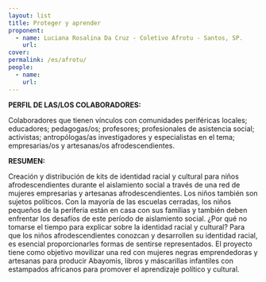 ```yaml
---
layout: list
title: Proteger y aprender
proponent:
  - name: Luciana Rosalina Da Cruz - Coletivo Afrotu - Santos, SP.
    url: 
cover:
permalink: /es/afrotu/
people:
  - name: 
    url: 
---
```


**PERFIL DE LAS/LOS COLABORADORES:**
  
Colaboradores que tienen vínculos con comunidades periféricas locales; educadores; pedagogas/os; profesores; profesionales de asistencia social; activistas; antropólogas/as investigadores y especialistas en el tema; empresarias/os y artesanas/os afrodescendientes.
 

**RESUMEN:**
  
Creación y distribución de kits de identidad racial y cultural para niños afrodescendientes durante el aislamiento social a través de una red de mujeres empresarias y artesanas afrodescendientes.
Los niños también son sujetos políticos. Con la mayoría de las escuelas cerradas, los niños pequeños de la periferia están en casa con sus familias y también deben enfrentar los desafíos de este período de aislamiento social. ¿Por qué no tomarse el tiempo para explicar sobre la identidad racial y cultural? Para que los niños afrodescendientes conozcan y desarrollen su identidad racial, es esencial proporcionarles formas de sentirse representados. El proyecto tiene como objetivo movilizar una red con mujeres negras emprendedoras y artesanas para producir Abayomis, libros y máscarillas infantiles con estampados africanos para promover el aprendizaje político y cultural.
